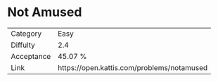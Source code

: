 # Not Amused

<table>
    <tr>
        <td>Category</td>
        <td>Easy</td>
    </tr>
    <tr>
        <td>Diffulty</td>
        <td>2.4</td>
    </tr>
    <tr>
        <td>Acceptance</td>
        <td>45.07 %</td>
    </tr>
    <tr>
        <td>Link</td>
        <td>https://open.kattis.com/problems/notamused</td>
    </tr>
</table>
